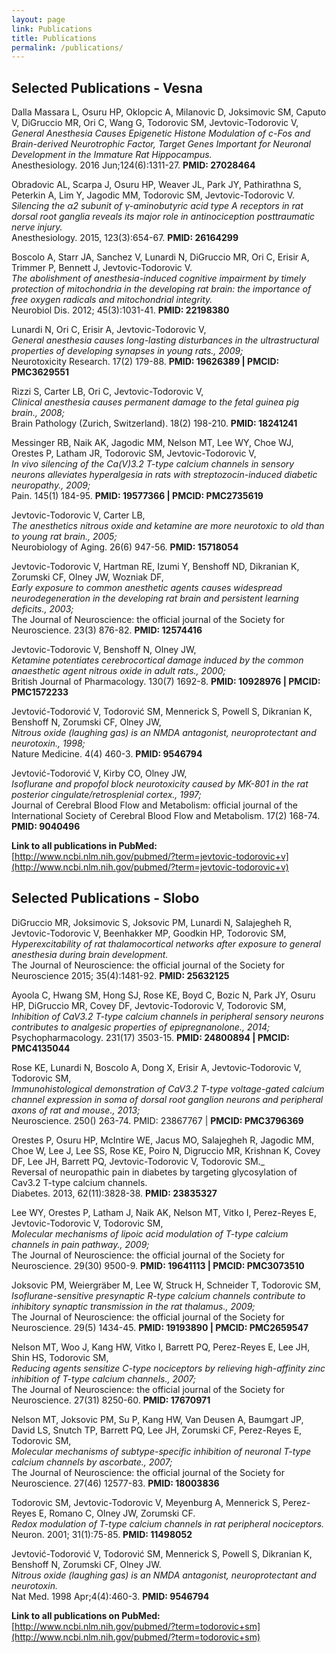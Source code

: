 ```yaml
---
layout: page
link: Publications
title: Publications
permalink: /publications/
---
```


## Selected Publications - Vesna

Dalla Massara L, Osuru HP, Oklopcic A, Milanovic D, Joksimovic SM, Caputo V, DiGruccio MR, Ori C, Wang G, Todorovic SM, Jevtovic-Todorovic V,  
_General Anesthesia Causes Epigenetic Histone Modulation of c-Fos and Brain-derived Neurotrophic Factor, Target Genes Important for Neuronal Development in the Immature Rat Hippocampus._  
Anesthesiology. 2016 Jun;124(6):1311-27. **PMID: 27028464**

Obradovic AL, Scarpa J, Osuru HP, Weaver JL, Park JY, Pathirathna S, Peterkin A, Lim Y, Jagodic MM, Todorovic SM, Jevtovic-Todorovic V.  
_Silencing the α2 subunit of γ-aminobutyric acid type A receptors in rat dorsal root ganglia reveals its major role in antinociception posttraumatic nerve injury._  
Anesthesiology. 2015, 123(3):654-67.  **PMID: 26164299**

Boscolo A, Starr JA, Sanchez V, Lunardi N, DiGruccio MR, Ori C, Erisir A, Trimmer P, Bennett J, Jevtovic-Todorovic V.  
_The abolishment of anesthesia-induced cognitive impairment by timely protection of mitochondria in the developing rat brain: the importance of free oxygen radicals and mitochondrial integrity._  
Neurobiol Dis. 2012; 45(3):1031-41. **PMID: 22198380**

Lunardi N, Ori C, Erisir A, Jevtovic-Todorovic V,  
_General anesthesia causes long-lasting disturbances in the ultrastructural properties of developing synapses in young rats., 2009;_  
Neurotoxicity Research. 17(2) 179-88. **PMID: 19626389 | PMCID: PMC3629551**

Rizzi S, Carter LB, Ori C, Jevtovic-Todorovic V,  
_Clinical anesthesia causes permanent damage to the fetal guinea pig brain., 2008;_  
Brain Pathology (Zurich, Switzerland). 18(2) 198-210. **PMID: 18241241**

Messinger RB, Naik AK, Jagodic MM, Nelson MT, Lee WY, Choe WJ, Orestes P, Latham JR, Todorovic SM, Jevtovic-Todorovic V,  
_In vivo silencing of the Ca(V)3.2 T-type calcium channels in sensory neurons alleviates hyperalgesia in rats with streptozocin-induced diabetic neuropathy., 2009;_  
Pain. 145(1) 184-95. **PMID: 19577366 | PMCID: PMC2735619**

Jevtovic-Todorovic V, Carter LB,   
_The anesthetics nitrous oxide and ketamine are more neurotoxic to old than to young rat brain., 2005;_  
Neurobiology of Aging. 26(6) 947-56. **PMID: 15718054**

Jevtovic-Todorovic V, Hartman RE, Izumi Y, Benshoff ND, Dikranian K, Zorumski CF, Olney JW, Wozniak DF,  
_Early exposure to common anesthetic agents causes widespread neurodegeneration in the developing rat brain and persistent learning deficits., 2003;_  
The Journal of Neuroscience: the official journal of the Society for Neuroscience. 23(3) 876-82. **PMID: 12574416**

Jevtovic-Todorovic V, Benshoff N, Olney JW,  
_Ketamine potentiates cerebrocortical damage induced by the common anaesthetic agent nitrous oxide in adult rats., 2000;_  
British Journal of Pharmacology. 130(7) 1692-8. **PMID: 10928976 | PMCID: PMC1572233**

Jevtović-Todorović V, Todorović SM, Mennerick S, Powell S, Dikranian K, Benshoff N, Zorumski CF, Olney JW,  
_Nitrous oxide (laughing gas) is an NMDA antagonist, neuroprotectant and neurotoxin., 1998;_  
Nature Medicine. 4(4) 460-3. **PMID: 9546794**

Jevtović-Todorović V, Kirby CO, Olney JW,  
_Isoflurane and propofol block neurotoxicity caused by MK-801 in the rat posterior cingulate/retrosplenial cortex., 1997;_  
Journal of Cerebral Blood Flow and Metabolism: official journal of the International Society of Cerebral Blood Flow and Metabolism. 17(2) 168-74. **PMID: 9040496**

**Link to all publications in PubMed:**  
[http://www.ncbi.nlm.nih.gov/pubmed/?term=jevtovic-todorovic+v](http://www.ncbi.nlm.nih.gov/pubmed/?term=jevtovic-todorovic+v)

## Selected Publications - Slobo

DiGruccio MR, Joksimovic S, Joksovic PM, Lunardi N, Salajegheh R, Jevtovic-Todorovic V, Beenhakker MP, Goodkin HP, Todorovic SM,  
_Hyperexcitability of rat thalamocortical networks after exposure to general anesthesia during brain development._  
The Journal of Neuroscience: the official journal of the Society for Neuroscience 2015; 35(4):1481-92. **PMID: 25632125**

Ayoola C, Hwang SM, Hong SJ, Rose KE, Boyd C, Bozic N, Park JY, Osuru HP, DiGruccio MR, Covey DF, Jevtovic-Todorovic V, Todorovic SM,  
_Inhibition of CaV3.2 T-type calcium channels in peripheral sensory neurons contributes to analgesic properties of epipregnanolone., 2014;_  
Psychopharmacology. 231(17) 3503-15. **PMID: 24800894 | PMCID: PMC4135044**

Rose KE, Lunardi N, Boscolo A, Dong X, Erisir A, Jevtovic-Todorovic V, Todorovic SM,  
_Immunohistological demonstration of CaV3.2 T-type voltage-gated calcium channel expression in soma of dorsal root ganglion neurons and peripheral axons of rat and mouse., 2013;_  
Neuroscience. 250() 263-74. PMID: 23867767 | **PMCID: PMC3796369**

Orestes P, Osuru HP, McIntire WE, Jacus MO, Salajegheh R, Jagodic MM, Choe W, Lee J, Lee SS, Rose KE, Poiro N, Digruccio MR, Krishnan K, Covey DF, Lee JH, Barrett PQ, Jevtovic-Todorovic V, Todorovic SM._  
Reversal of neuropathic pain in diabetes by targeting glycosylation of Cav3.2 T-type calcium channels.  
Diabetes. 2013, 62(11):3828-38. **PMID: 23835327**

Lee WY, Orestes P, Latham J, Naik AK, Nelson MT, Vitko I, Perez-Reyes E, Jevtovic-Todorovic V, Todorovic SM,  
_Molecular mechanisms of lipoic acid modulation of T-type calcium channels in pain pathway., 2009;_  
The Journal of Neuroscience: the official journal of the Society for Neuroscience. 29(30) 9500-9. **PMID: 19641113 | PMCID: PMC3073510**

Joksovic PM, Weiergräber M, Lee W, Struck H, Schneider T, Todorovic SM,  
_Isoflurane-sensitive presynaptic R-type calcium channels contribute to inhibitory synaptic transmission in the rat thalamus., 2009;_  
The Journal of Neuroscience: the official journal of the Society for Neuroscience. 29(5) 1434-45. **PMID: 19193890 | PMCID: PMC2659547**

Nelson MT, Woo J, Kang HW, Vitko I, Barrett PQ, Perez-Reyes E, Lee JH, Shin HS, Todorovic SM,  
_Reducing agents sensitize C-type nociceptors by relieving high-affinity zinc inhibition of T-type calcium channels., 2007;_  
The Journal of Neuroscience: the official journal of the Society for Neuroscience. 27(31) 8250-60. **PMID: 17670971**

Nelson MT, Joksovic PM, Su P, Kang HW, Van Deusen A, Baumgart JP, David LS, Snutch TP, Barrett PQ, Lee JH, Zorumski CF, Perez-Reyes E, Todorovic SM,  
_Molecular mechanisms of subtype-specific inhibition of neuronal T-type calcium channels by ascorbate., 2007;_  
The Journal of Neuroscience: the official journal of the Society for Neuroscience. 27(46) 12577-83. **PMID: 18003836**

Todorovic SM, Jevtovic-Todorovic V, Meyenburg A, Mennerick S, Perez-Reyes E, Romano C, Olney JW, Zorumski CF.  
_Redox modulation of T-type calcium channels in rat peripheral nociceptors._  
Neuron. 2001; 31(1):75-85. **PMID: 11498052**

Jevtović-Todorović V, Todorović SM, Mennerick S, Powell S, Dikranian K, Benshoff N, Zorumski CF, Olney JW.  
_Nitrous oxide (laughing gas) is an NMDA antagonist, neuroprotectant and neurotoxin._  
Nat Med. 1998 Apr;4(4):460-3. **PMID: 9546794**

**Link to all publications on PubMed:**  
[http://www.ncbi.nlm.nih.gov/pubmed/?term=todorovic+sm](http://www.ncbi.nlm.nih.gov/pubmed/?term=todorovic+sm)
